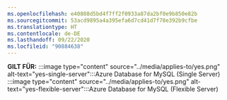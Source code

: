 ```yaml
---
ms.openlocfilehash: e40808d5bd4f7ff2f0933a87da2bf0e9b850e82b
ms.sourcegitcommit: 53acd9895a4a395efa6d7cd41d7f78e392b9cfbe
ms.translationtype: HT
ms.contentlocale: de-DE
ms.lasthandoff: 09/22/2020
ms.locfileid: "90884638"
---
```

<Token>**GILT FÜR:** :::image type="content" source="../media/applies-to/yes.png" alt-text="yes-single-server":::Azure Database for MySQL (Single Server) :::image type="content" source="../media/applies-to/yes.png" alt-text="yes-flexible-server":::Azure Database for MySQL (Flexible Server) </Token>